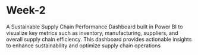 # Week-2
A Sustainable Supply Chain Performance Dashboard built in Power BI to visualize key metrics such as inventory, manufacturing, suppliers, and overall supply chain efficiency. This dashboard provides actionable insights to enhance sustainability and optimize supply chain operations
